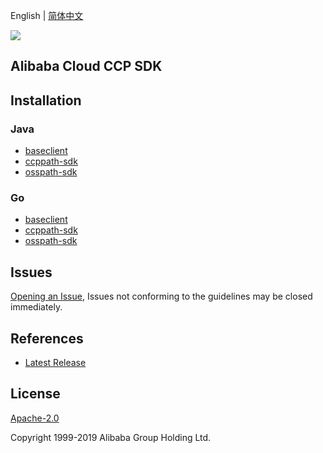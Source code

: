 English | [简体中文](README-CN.md)

![](https://aliyunsdk-pages.alicdn.com/icons/AlibabaCloud.svg)

## Alibaba Cloud CCP SDK

## Installation
### Java
- [baseclient](./baseclient/java/README.md)
- [ccppath-sdk](./ccppath-sdk/java/README.md)
- [osspath-sdk](./osspath-sdk/java/README.md)

### Go
- [baseclient](./baseclient/go/README.md)
- [ccppath-sdk](./ccppath-sdk/go/README.md)
- [osspath-sdk](./osspath-sdk/go/README.md)

## Issues
[Opening an Issue](https://github.com/aliyun/aliyun-ccp/issues/new), Issues not conforming to the guidelines may be closed immediately.

## References
* [Latest Release](https://github.com/aliyun/aliyun-ccp)

## License
[Apache-2.0](http://www.apache.org/licenses/LICENSE-2.0)

Copyright 1999-2019 Alibaba Group Holding Ltd.